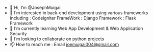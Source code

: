 - 👋 Hi, I’m @JosephMuigai
- 👀 I’m interested in back-end development using various frameworks including
  : Codeigniter FrameWork
  : Django Framework
  : Flask Framework
- 🌱 I’m currently learning Web App Development & Web Application Security
- 💞️ I’m looking to collaborate on python projects 
- 📫 How to reach me : Email joemuigai004@gmail.com

<!---
JosephMuigai/JosephMuigai is a ✨ special ✨ repository because its `README.md` (this file) appears on your GitHub profile.
You can click the Preview link to take a look at your changes.
--->
